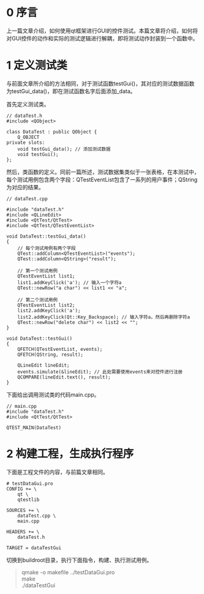 # 0 序言
上一篇文章介绍，如何使用qt框架进行GUI的控件测试。本篇文章将介绍，如何将对GUI控件的动作和实际的测试逻辑进行解耦，即将测试动作封装到一个函数中。

# 1 定义测试类
与前面文章所介绍的方法相同，对于测试函数testGui()，其对应的测试数据函数为testGui_data()，即在测试函数名字后面添加_data。

首先定义测试类。

```
// dataTest.h
#include <QObject>

class DataTest : public QObject {
    Q_OBJECT
private slots:
    void testGui_data(); // 添加测试数据
    void testGui();
};
```
然后，类函数的定义。同前一篇所述，测试数据集类似于一张表格，在本测试中，每个测试用例包含两个字段：QTestEventList包含了一系列的用户事件；QString为对应的结果。

```
// dataTest.cpp

#include "dataTest.h"
#include <QLineEdit>
#include <QtTest/QtTest>
#include <QtTest/QTestEventList>

void DataTest::testGui_data()
{
    // 每个测试用例有两个字段
    QTest::addColumn<QTestEventList>("events");
    QTest::addColumn<QString>("result");

    // 第一个测试用例
    QTestEventList list1;
    list1.addKeyClick('a'); // 输入一个字符a
    QTest::newRow("a char") << list1 << "a";

    // 第二个测试用例
    QTestEventList list2;
    list2.addKeyClick('a');
    list2.addKeyClick(Qt::Key_Backspace); // 输入字符a，然后再删除字符a
    QTest::newRow("delete char") << list2 << "";
}

void DataTest::testGui()
{
    QFETCH(QTestEventList, events);
    QFETCH(QString, result);

    QLineEdit lineEdit;
    events.simulate(&lineEdit); // 此处需要使用events来对控件进行注册
    QCOMPARE(lineEdit.text(), result);
}
```

下面给出调用测试类的代码main.cpp。

```
// main.cpp
#include "dataTest.h"
#include <QtTest/QtTest>

QTEST_MAIN(DataTest)
```

# 2 构建工程，生成执行程序
下面是工程文件的内容，与前篇文章相同。

```
# testDataGui.pro
CONFIG += \
    qt \
    qtestlib

SOURCES += \
    dataTest.cpp \
    main.cpp

HEADERS += \
    dataTest.h

TARGET = dataTestGui
```

切换到buildroot目录，执行下面指令，构建、执行测试用例。

>qmake -o makefile ../testDataGui.pro   
make    
./dataTestGui
